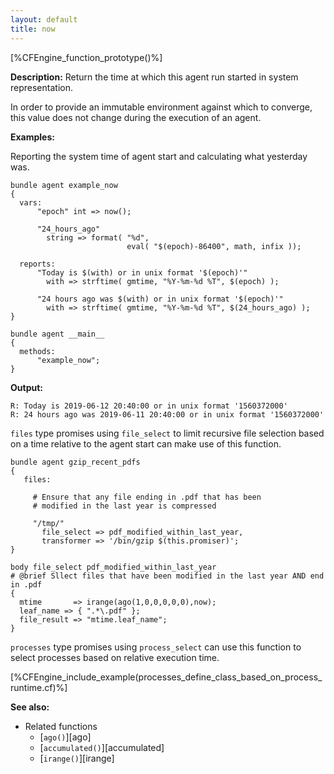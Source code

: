 ```yaml
---
layout: default
title: now
---
```


[%CFEngine_function_prototype()%]

**Description:** Return the time at which this agent run started
in system representation.

In order to provide an immutable environment against which to converge,
this value does not change during the execution of an agent.

**Examples:**

Reporting the system time of agent start and calculating what yesterday was.

```cf3
bundle agent example_now
{
  vars:
      "epoch" int => now();

      "24_hours_ago"
        string => format( "%d",
                          eval( "$(epoch)-86400", math, infix ));

  reports:
      "Today is $(with) or in unix format '$(epoch)'"
        with => strftime( gmtime, "%Y-%m-%d %T", $(epoch) );

      "24 hours ago was $(with) or in unix format '$(epoch)'"
        with => strftime( gmtime, "%Y-%m-%d %T", $(24_hours_ago) );
}

bundle agent __main__
{
  methods:
      "example_now";
}
```

**Output:**

```
R: Today is 2019-06-12 20:40:00 or in unix format '1560372000'
R: 24 hours ago was 2019-06-11 20:40:00 or in unix format '1560372000'
```

`files` type promises using ```file_select``` to limit recursive file selection
based on a time relative to the agent start can make use of this function.

```cf3
bundle agent gzip_recent_pdfs
{
   files:

     # Ensure that any file ending in .pdf that has been
     # modified in the last year is compressed

     "/tmp/"
       file_select => pdf_modified_within_last_year,
       transformer => '/bin/gzip $(this.promiser)';
}

body file_select pdf_modified_within_last_year
# @brief Sllect files that have been modified in the last year AND end in .pdf
{
  mtime       => irange(ago(1,0,0,0,0,0),now);
  leaf_name => { ".*\.pdf" };
  file_result => "mtime.leaf_name";
}
```

`processes` type promises using ```process_select``` can use this function to
select processes based on relative execution time.

[%CFEngine_include_example(processes_define_class_based_on_process_runtime.cf)%]

**See also:**

* Related functions
    * [`ago()`][ago]
    * [`accumulated()`][accumulated]
    * [`irange()`][irange]
